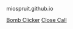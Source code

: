 miospruit.github.io

[Bomb Clicker](bomb\docs\index.html)
[Close Call](PRG08-close-call-master/docs/index.html)
